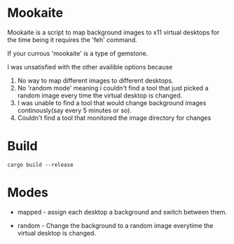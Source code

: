 # Mookaite

Mookaite is a script to map background images to x11 virtual desktops for the time being it requires the 'feh' command.

If your currous 'mookaite' is a type of gemstone.

I was unsatisfied with the other availible options because
 1. No way to map different images to different desktops.
 2. No 'random mode' meaning i couldn't find a tool that just picked a random
 image every time the virtual desktop is changed.
 3. I was unable to find a tool that would change background images continously(say every 5 minutes or so).
 4. Couldn't find a tool that monitored the image directory for changes
# Build
    cargo build --release

# Modes
  - mapped - assign each desktop a background and switch between them.

  - random - Change the background to a random image everytime the virtual desktop is changed.
